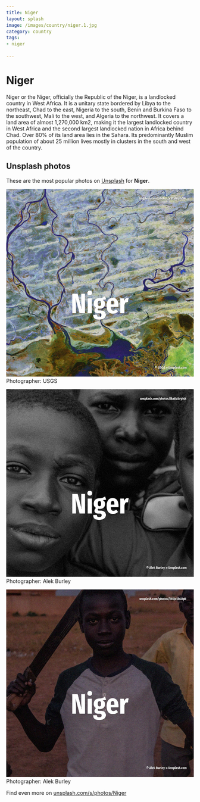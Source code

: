 ```yaml
---
title: Niger
layout: splash
image: /images/country/niger.1.jpg
category: country
tags:
- niger

---
```

# Niger

Niger or the Niger, officially the Republic of the Niger, is a landlocked country in West Africa. It is a unitary state bordered by Libya to the northeast, Chad to the east, Nigeria to the south,  Benin and Burkina Faso to the southwest, Mali to the west, and Algeria to the northwest. It covers a land area of almost 1,270,000 km2, making it the largest landlocked country in West  Africa and the second largest landlocked nation in Africa behind Chad. Over 80% of its land area lies in the Sahara. Its predominantly Muslim population of about 25 million lives mostly in clusters in the south and  west of the country. 

 
## Unsplash photos
These are the most popular photos on [Unsplash](https://unsplash.com) for **Niger**.
 
![Niger](/images/country/niger.1.jpg)
Photographer:  USGS
 
![Niger](/images/country/niger.2.jpg)
Photographer:  Alek Burley
 
![Niger](/images/country/niger.3.jpg)
Photographer:  Alek Burley
 
Find even more on [unsplash.com/s/photos/Niger](https://unsplash.com/s/photos/Niger)
 
